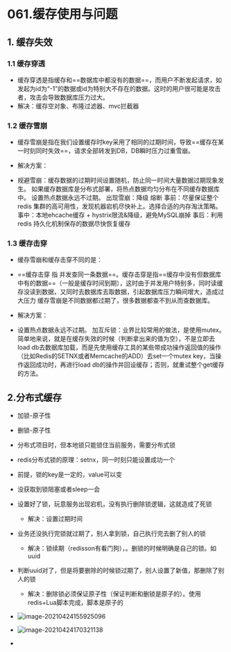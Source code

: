 # 061.缓存使用与问题

## 1. 缓存失效

### 1.1 缓存穿透

- 缓存穿透是指缓存和==数据库中都没有的数据==，而用户不断发起请求，如发起为id为“-1”的数据或id为特别大不存在的数据。这时的用户很可能是攻击者，攻击会导致数据库压力过大。
- 解决：缓存空对象、布隆过滤器、mvc拦截器

### 1.2 缓存雪崩

- 缓存雪崩是指在我们设置缓存时key采用了相同的过期时间，导致==缓存在某一时刻同时失效==，请求全部转发到DB，DB瞬时压力过重雪崩。

- 解决方案：

- 规避雪崩：缓存数据的过期时间设置随机，防止同一时间大量数据过期现象发生。
  如果缓存数据库是分布式部署，将热点数据均匀分布在不同缓存数据库中。
  设置热点数据永远不过期。
  出现雪崩：降级 熔断
  事前：尽量保证整个 redis 集群的高可用性，发现机器宕机尽快补上。选择合适的内存淘汰策略。
  事中：本地ehcache缓存 + hystrix限流&降级，避免MySQL崩掉
  事后：利用 redis 持久化机制保存的数据尽快恢复缓存

### 1.3 缓存击穿

- 缓存雪崩和缓存击穿不同的是：

- ==缓存击穿 指 并发查同一条数据==。缓存击穿是指==缓存中没有但数据库中有的数据==（一般是缓存时间到期），这时由于并发用户特别多，同时读缓存没读到数据，又同时去数据库去取数据，引起数据库压力瞬间增大，造成过大压力
  缓存雪崩是不同数据都过期了，很多数据都查不到从而查数据库。
- 解决方案：
- 设置热点数据永远不过期。
  加互斥锁：业界比较常用的做法，是使用mutex。简单地来说，就是在缓存失效的时候（判断拿出来的值为空），不是立即去load db去数据库加载，而是先使用缓存工具的某些带成功操作返回值的操作（比如Redis的SETNX或者Memcache的ADD）去set一个mutex key，当操作返回成功时，再进行load db的操作并回设缓存；否则，就重试整个get缓存的方法。

## 2.分布式缓存

* 加锁-原子性
* 删锁-原子性
* 分布式项目时，但本地锁只能锁住当前服务，需要分布式锁
* redis分布式锁的原理：setnx，同一时刻只能设置成功一个
* 前提，锁的key是一定的，value可以变
* 没获取到锁阻塞或者sleep一会
* 设置好了锁，玩意服务出现宕机，没有执行删除锁逻辑，这就造成了死锁
  * 解决：设置过期时间
* 业务还没执行完锁就过期了，别人拿到锁，自己执行完去删了别人的锁
  * 解决：锁续期（redisson有看门狗），。删锁的时候明确是自己的锁。如uuid
* 判断uuid对了，但是将要删除的时候锁过期了，别人设置了新值，那删除了别人的锁
  * 解决：删除锁必须保证原子性（保证判断和删锁是原子的）。使用redis+Lua脚本完成，脚本是原子的
    
* ![image-20210424155925096](https://raw.githubusercontent.com/TWDH/Leetcode-From-Zero/pictures/img/image-20210424155925096.png)
* ![image-20210424170321138](https://raw.githubusercontent.com/TWDH/Leetcode-From-Zero/pictures/img/image-20210424170321138.png)
* 